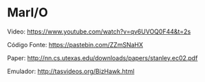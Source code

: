 # MarI/O
Video: https://www.youtube.com/watch?v=qv6UVOQ0F44&t=2s

Código Fonte: https://pastebin.com/ZZmSNaHX

Paper: http://nn.cs.utexas.edu/downloads/papers/stanley.ec02.pdf

Emulador: http://tasvideos.org/BizHawk.html
